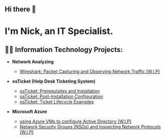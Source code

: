 ## Hi there 👋

<h1>I'm Nick, an IT Specialist.

<h2>👨‍💻 Information Technology Projects:</h2>

- <b>Network Analyzing</b>
  - [Wireshark: Packet Capturing and Observing Network Traffic (W.I.P) ](https://github.com/NickMvrz/observing-network-traffic-via-wireshark)   

- <b>osTicket (Help Desk Ticketing System)</b>
  - [osTicket: Prerequisites and Installation](https://github.com/NickMvrz/osticket-prereqs)
  - [osTicket: Post-Installation Configuration](https://github.com/NickMvrz/post-install-config)
  - [osTicket: Ticket Lifecycle Examples](https://github.com/NickMvrz/ticket-lifecycle)
- <b>Microsoft Azure</b>
  - [using Azure VMs to configure Active Directory (W.I.P)](https://github.com/NickMvrz/configure-ad)
  - [Network Security Groups (NSGs) and Inspecting Network Protocols (W.I.P)](https://github.com/NickMvrz/azure-network-protocols)



